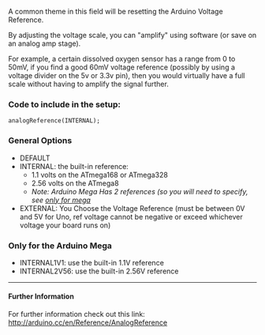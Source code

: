 A common theme in this field will be resetting the Arduino Voltage Reference.


By adjusting the voltage scale, you can "amplify" using software (or save on an analog amp stage).

For example, a certain dissolved oxygen sensor has a range from 0 to 50mV, if you find a good 60mV voltage reference (possibly by using a voltage divider on the 5v or 3.3v pin), then you would virtually have a full scale without having to amplify the signal further.

### Code to include in the setup:

```arduino
analogReference(INTERNAL);
```

### General Options

* DEFAULT
* INTERNAL: the built-in reference:
  * 1.1 volts on the ATmega168 or ATmega328 
  * 2.56 volts on the ATmega8 
  * *Note: Arduino Mega Has 2 references (so you will need to specify, see [only for mega](#only-for-the-arduino-mega)*
* EXTERNAL: You Choose the Voltage Reference (must be between 0V and 5V for Uno, ref voltage cannot be negative or exceed whichever voltage your board runs on)

###  Only for the Arduino Mega
*  INTERNAL1V1: use the built-in 1.1V reference
*  INTERNAL2V56: use the built-in 2.56V reference

------

#### Further Information
For further information check out this link: http://arduino.cc/en/Reference/AnalogReference
